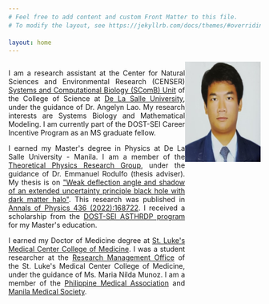 ```yaml
---
# Feel free to add content and custom Front Matter to this file.
# To modify the layout, see https://jekyllrb.com/docs/themes/#overriding-theme-defaults

layout: home
---
```

<style>
/* Create two unequal columns that floats next to each other */
.column {
  float: left;
}

.left {
  width: 70%;
  text-align: justify;
}

.right {
  width: 30%;
}
</style>

<div class="row">
	<div class="column left">
		<p>
		I am a research assistant at the Center for Natural Sciences and Environmental Research (CENSER) <a href="https://dlsu-scomb.github.io" target="_blank">Systems and Computational Biology (SComB) Unit</a> of the College of Science at <a href="https://www.dlsu.edu.ph/" target="_blank">De La Salle University</a>, under the guidance of Dr. Angelyn Lao. My research interests are Systems Biology and Mathematical Modeling. I am currently part of the DOST-SEI Career Incentive Program as an MS graduate fellow.
		</p>
		<p>
		I earned my Master's degree in Physics at De La Salle University - Manila. I am a member of the <a href="https://www.dlsu.edu.ph/colleges/cos/departments/physics/tprg/" target="_blank">Theoretical Physics Research Group</a>, under the guidance of Dr. Emmanuel Rodulfo (thesis adviser). My thesis is on <a href="https://animorepository.dlsu.edu.ph/etdm_physics/2/" target="_blank">"Weak deflection angle and shadow of an extended uncertainty principle black hole with dark matter halo"</a>. This research was published in <a href="https://www.sciencedirect.com/science/article/pii/S0003491621003225" target="_blank">Annals of Physics 436 (2022):168722</a>. I received a scholarship from the <a href="https://www.sei.dost.gov.ph/index.php/10-pap/papscholarships/66-accelerated-s-t-human-resource-development-program" target="_blank">DOST-SEI ASTHRDP program</a> for my Master's education.
		</p>
		<p>
		I earned my Doctor of Medicine degree at <a href="https://slmc-cm.edu.ph/" target="_blank">St. Luke's Medical Center College of Medicine</a>. I was a student researcher at the <a href="https://www.facebook.com/researchmanagementoffice" target="_blank">Research Management Office</a> of the St. Luke's Medical Center College of Medicine, under the guidance of Ms. Maria Nilda Munoz. I am a member of the <a href="https://www.philippinemedicalassociation.org/" target="_blank">Philippine Medical Association</a> and <a href="https://www.facebook.com/manilamedsoc/" target="_blank">Manila Medical Society</a>.
		</p>
	</div>
	<div class="column right">
		<img src='/assets/paul-yu.jpg' width='200' height='200' align='right' />
	</div>
</div>
